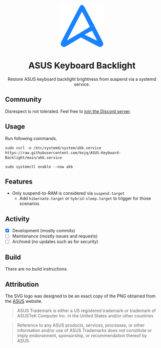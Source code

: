 <div align=center>
  <img src=LOGO.svg height=140/>

  # ASUS Keyboard Backlight

  Restore ASUS keyboard backlight brightness from suspend via a systemd service.
</div>

## Community

Disrespect is not tolerated. Feel free to [join the Discord server](https://discord.com/invite/C6NdvU5bzN).

## Usage

Run following commands.

```
sudo curl -o /etc/systemd/system/akb.service https://raw.githubusercontent.com/kojq/ASUS-Keyboard-Backlight/main/akb.service
```
```
sudo systemctl enable --now akb
```

## Features

- Only suspend-to-RAM is considered via `suspend.target`
  - Add `hibernate.target` or `hybrid-sleep.target` to trigger for those scenarios

## Activity

- [x] Development (mostly commits)
- [ ] Maintenance (mostly issues and requests)
- [ ] Archived (no updates such as for security)

## Build

There are no build instructions.

## Attribution

The SVG logo was designed to be an exact copy of the PNG obtained from the [ASUS](https://asus.com) website.

> ASUS Trademark is either a US registered trademark or trademark of ASUSTeK Computer Inc. in the United States and/or other countries

> Reference to any ASUS products, services, processes, or other information and/or use of ASUS Trademarks does not constitute or imply endorsement, sponsorship, or recommendation thereof by ASUS.
